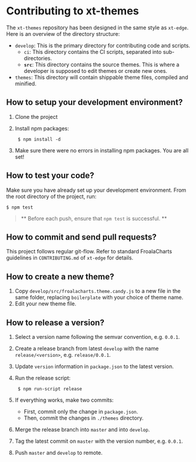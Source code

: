 # Contributing to xt-themes

The `xt-themes` repository has been designed in the same style as `xt-edge`. Here is an overview of the directory structure:

- `develop`: This is the primary directory for contributing code and scripts.
    - `ci`: This directory contains the CI scripts, separated into sub-directories.
    - **`src`**: This directory contains the source themes. This is where a developer is supposed to edit themes or create new ones.
- `themes`: This directory will contain shippable theme files, compiled and minified.

## How to setup your development environment?

1. Clone the project

2. Install npm packages:

        $ npm install -d

3. Make sure there were no errors in installing npm packages. You are all set!

## How to test your code?

Make sure you have already set up your development environment. From the root directory of the project, run:

    $ npm test

> ** Before each push, ensure that `npm test` is successful. **

## How to commit and send pull requests?

This project follows regular git-flow. Refer to standard FroalaCharts guidelines in `CONTRIBUTING.md` of `xt-edge` for details.

## How to create a new theme?

1. Copy `develop/src/froalacharts.theme.candy.js` to a new file in the same folder, replacing `boilerplate` with your choice of theme name.
2. Edit your new theme file.

## How to release a version?

1. Select a version name following the semvar convention, e.g. `0.0.1`.
2. Create a release branch from latest `develop` with the name `release/<version>`, e.g. `release/0.0.1`.
3. Update `version` information in `package.json` to the latest version.
4. Run the release script:

        $ npm run-script release

5. If everything works, make two commits:
    * First, commit only the change in `package.json`.
    * Then, commit the changes in `./themes` directory.
6. Merge the release branch into `master` and into `develop`.
7. Tag the latest commit on `master` with the version number, e.g. `0.0.1`.
8. Push `master` and `develop` to remote.
